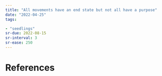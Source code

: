 ```yaml
---
title: "All movements have an end state but not all have a purpose"
date: "2022-04-25"
tags:

- "seedlings"
sr-due: 2022-08-15
sr-interval: 3
sr-ease: 250
---
```




# References
